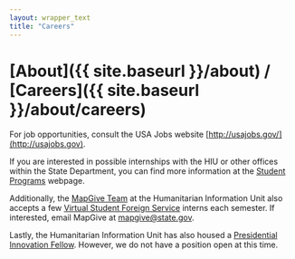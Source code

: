 ```yaml
---
layout: wrapper_text
title: "Careers"
---
```

# [About]({{ site.baseurl }}/about) / [Careers]({{ site.baseurl }}/about/careers)

For job opportunities, consult the USA Jobs website [http://usajobs.gov/](http://usajobs.gov).

If you are interested in possible internships with the HIU or other offices within the State Department, you can find more information at the [Student Programs](http://careers.state.gov/intern) webpage.

Additionally, the [MapGive Team](http://mapgive.state.gov) at the Humanitarian Information Unit also accepts a few [Virtual Student Foreign Service](http://www.state.gov/vsfs/) interns each semester.  If interested, email MapGive at [mapgive@state.gov](mailto:mapgive@state.gov?subject=VSFS+Internship).

Lastly, the Humanitarian Information Unit has also housed a [Presidential Innovation Fellow](https://www.whitehouse.gov/innovationfellows).  However, we do not have a position open at this time.
